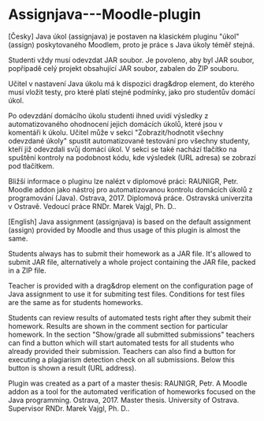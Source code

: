 # Assignjava---Moodle-plugin

[Česky]
Java úkol (assignjava) je postaven na klasickém pluginu "úkol" (assign) poskytovaného Moodlem, proto je práce s Java úkoly téměř stejná.

Studenti vždy musí odevzdat JAR soubor. Je povoleno, aby byl JAR soubor, popřípadě celý projekt obsahující JAR soubor, zabalen do ZIP souboru.

Učitel v nastavení Java úkolu má k dispozici drag&drop element, do kterého musí vložit testy, pro které platí stejné podmínky, jako pro studentův domácí úkol.

Po odevzdání domácího úkolu studenti ihned uvidí výsledky z automatizovaného ohodnocení jejich domácích úkolů, které jsou v komentáři k úkolu. Učitel může v sekci "Zobrazit/hodnotit všechny odevzdané úkoly" spustit automatizované testování pro všechny studenty, kteří již odevzdali svůj domácí úkol. V sekci se také nachází tlačítko na spuštění kontroly na podobnost kódu, kde výsledek (URL adresa) se zobrazí pod tlačítkem.

Bližší informace o pluginu lze nalézt v diplomové práci:
RAUNIGR, Petr. Moodle addon jako nástroj pro automatizovanou kontrolu domácích úkolů z programování (Java). Ostrava, 2017. Diplomová práce. Ostravská univerzita v Ostravě. Vedoucí práce RNDr. Marek Vajgl, Ph. D..

[English]
Java assignment (assignjava) is based on the default assignment (assign) provided by Moodle and thus usage of this plugin is almost the same.

Students always has to submit their homework as a JAR file. It's allowed to submit JAR file, alternatively a whole project containing the JAR file, packed in a ZIP file.

Teacher is provided with a drag&drop element on the configuration page of Java assignment to use it for submiting test files. Conditions for test files are the same as for students homeworks.

Students can review results of automated tests right after they submit their homework. Results are shown in the comment section for particular homework. In the section "Show/grade all submitted submissions" teachers can find a button which will start automated tests for all students who already provided their submission. Teachers can also find a button for executing a plagiarism detection check on all submissions. Below this button is shown a result (URL address).

Plugin was created as a part of a master thesis:
RAUNIGR, Petr. A Moodle addon as a tool for the automated verification of homeworks focused on the Java programming. Ostrava, 2017. Master thesis. University of Ostrava. Supervisor RNDr. Marek Vajgl, Ph. D..
